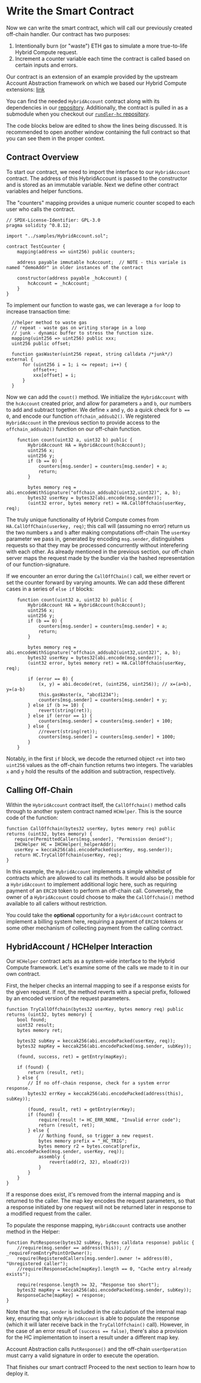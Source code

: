 # Write the Smart Contract

Now we can write the smart contract, which will call our previously created off-chain handler. Our contract has two purposes:

1. Intentionally burn (or "waste") ETH gas to simulate a more true-to-life Hybrid Compute request.
2. Increment a counter variable each time the contract is called based on certain inputs and errors.

Our contract is an extension of an example provided by the upstream Account Abstraction framework on
which we based our Hybrid Compute extensions: [link](https://github.com/eth-infinitism/account-abstraction/blob/develop/contracts/test/TestCounter.sol)

You can find the needed `HybridAccount` contract along with its dependencies in our [repository](https://github.com/bobanetwork/account-abstraction-hc/contracts/samples/HybridAccount.sol). Additionally, the contract is pulled in as a submodule when you checkout our [`rundler-hc` repository](https://github.com/bobanetwork/rundler-hc/crates/types/contracts/lib/account-abstraction/).


The code blocks below are edited to show the lines being discussed. It is recommended to open another
window containing the full contract so that you can see them in the proper context.

## Contract Overview

To start our contract, we need to import the interface to our `HybridAccount` contract. The address of
this HybridAccount is passed to the constructor and is stored as an immutable variable. Next we define
other contract variables and helper functions.

The "counters" mapping provides a unique numeric counter scoped to each user who calls the contract.


```solidity
// SPDX-License-Identifier: GPL-3.0
pragma solidity ^0.8.12;

import "../samples/HybridAccount.sol";

contract TestCounter {
    mapping(address => uint256) public counters;

    address payable immutable hcAccount;  // NOTE - this variale is named "demoAddr" in older instances of the contract

    constructor(address payable _hcAccount) {
        hcAccount = _hcAccount;
    }
}
```

To implement our function to waste gas, we can leverage a `for` loop to increase transaction time:

```solidity
  //helper method to waste gas
  // repeat - waste gas on writing storage in a loop
  // junk - dynamic buffer to stress the function size.
  mapping(uint256 => uint256) public xxx;
  uint256 public offset;

  function gasWaster(uint256 repeat, string calldata /*junk*/) external {
      for (uint256 i = 1; i <= repeat; i++) {
          offset++;
          xxx[offset] = i;
      }
  }
```

Now we can add the `count()` method. We initialize the `HybridAccount` with the `hcAccount` created prior, and allow for parameters `a` and `b`, our numbers to add and subtract together. We define `x` and `y`, do a quick check for `b == 0`, and encode our function `offchain_addsub2()`. We registered `HybridAccount` in the previous section to provide access to the `offchain_addsub2()` function on our off-chain function.

```solidity
    function count(uint32 a, uint32 b) public {
        HybridAccount HA = HybridAccount(hcAccount);
        uint256 x;
        uint256 y;
        if (b == 0) {
            counters[msg.sender] = counters[msg.sender] + a;
            return;
        }

        bytes memory req = abi.encodeWithSignature("offchain_addsub2(uint32,uint32)", a, b);
        bytes32 userKey = bytes32(abi.encode(msg.sender));
        (uint32 error, bytes memory ret) = HA.CallOffchain(userKey, req);
```        

The truly unique functionality of Hybrid Compute comes from `HA.CallOffChain(userkey, req)`; this call will (assuming no error) return us the two numbers `a` and `b` after making computations off-chain The `userKey` parameter we pass in, generated by encoding `msg.sender`, distinguishes requests so that they may be processed concurrently without interefering with each other. As already mentioned in the previous section, our off-chain server maps the request made by the bundler via the hashed representation of our function-signature.

If we encounter an error during the `CallOffChain()` call, we either revert or set the counter forward by varying amounts. We can add these different cases in a series of `else if` blocks:

```solidity
    function count(uint32 a, uint32 b) public {
        HybridAccount HA = HybridAccount(hcAccount);
        uint256 x;
        uint256 y;
        if (b == 0) {
            counters[msg.sender] = counters[msg.sender] + a;
            return;
        }

        bytes memory req = abi.encodeWithSignature("offchain_addsub2(uint32,uint32)", a, b);
        bytes32 userKey = bytes32(abi.encode(msg.sender));
        (uint32 error, bytes memory ret) = HA.CallOffchain(userKey, req);

        if (error == 0) {
            (x, y) = abi.decode(ret, (uint256, uint256)); // x=(a+b), y=(a-b)
            this.gasWaster(x, "abcd1234");
            counters[msg.sender] = counters[msg.sender] + y;
        } else if (b >= 10) {
            revert(string(ret));
        } else if (error == 1) {
            counters[msg.sender] = counters[msg.sender] + 100;
        } else {
            //revert(string(ret));
            counters[msg.sender] = counters[msg.sender] + 1000;
        }
    }
```

Notably, in the first `if` block, we decode the returned object `ret` into two `uint256` values as the off-chain function returns two integers. The variables `x` and `y` hold the results of the addition and subtraction, respectively.

## Calling Off-Chain

Within the `HybridAccount` contract itself, the `CallOffchain()` method calls through to another system contract named `HCHelper`. This is the source code of the function:

``` solidity
function CallOffchain(bytes32 userKey, bytes memory req) public returns (uint32, bytes memory) {
   require(PermittedCallers[msg.sender], "Permission denied");
   IHCHelper HC = IHCHelper(_helperAddr);
   userKey = keccak256(abi.encodePacked(userKey, msg.sender));
   return HC.TryCallOffchain(userKey, req);
}
```

In this example, the `HybridAccount` implements a simple whitelist of contracts which are allowed to call its methods. It would also be possible for a `HybridAccount` to implement additional logic here, such as requiring payment of an `ERC20` token to perform an off-chain call. Conversely, the owner of a `HybridAccount` could choose to make the `CallOffchain()` method available to all callers without restriction.

You could take the **optional** opportunity for a `HybridAccount` contract to implement a billing system here, requiring a payment of `ERC20` tokens or some other mechanism of collecting payment from the calling contract.

## HybridAccount / HCHelper Interaction

Our `HCHelper` contract acts as a system-wide interface to the Hybrid Compute framework. Let's examine some of the calls we made to it in our own contract.

First, the helper checks an internal mapping to see if a response exists for the given request. If not, the method reverts with a special prefix, followed by an encoded version of the request parameters. 

```solidity
function TryCallOffchain(bytes32 userKey, bytes memory req) public returns (uint32, bytes memory) {
    bool found;
    uint32 result;
    bytes memory ret;

    bytes32 subKey = keccak256(abi.encodePacked(userKey, req));
    bytes32 mapKey = keccak256(abi.encodePacked(msg.sender, subKey));

    (found, success, ret) = getEntry(mapKey);

    if (found) {
        return (result, ret);
    } else {
        // If no off-chain response, check for a system error response.
        bytes32 errKey = keccak256(abi.encodePacked(address(this), subKey));

        (found, result, ret) = getEntry(errKey);
        if (found) {
            require(result != HC_ERR_NONE, "Invalid error code");
            return (result, ret);
        } else {
            // Nothing found, so trigger a new request.
            bytes memory prefix = "_HC_TRIG";
            bytes memory r2 = bytes.concat(prefix, abi.encodePacked(msg.sender, userKey, req));
            assembly {
                revert(add(r2, 32), mload(r2))
            }
        }
    }
}
```

If a response does exist, it's removed from the internal mapping and is returned to the caller. The map key encodes the request parameters, so that a response initiated by one request will not be returned later in response to a modified request from the caller.

To populate the response mapping, `HybridAccount` contracts use another method in the Helper:

```solidity
function PutResponse(bytes32 subKey, bytes calldata response) public {
    //require(msg.sender == address(this)); // _requireFromEntryPointOrOwner();
    require(RegisteredCallers[msg.sender].owner != address(0), "Unregistered caller");
    //require(ResponseCache[mapKey].length == 0, "Cache entry already exists");

    require(response.length >= 32, "Response too short");
    bytes32 mapKey = keccak256(abi.encodePacked(msg.sender, subKey));
    ResponseCache[mapKey] = response;
}
```

Note that the `msg.sender` is included in the calculation of the internal map key, ensuring that only `HybridAccount` is able to populate the response (which it will later receive back in the `TryCallOffchain()` call). However, in the case of an error result of `(success == false)`, there's also a provision for the HC implementation to insert a result under a different map key.

Account Abstraction calls `PutResponse()` and the off-chain `userOperation` must carry a valid signature in order to execute the operation.

That finishes our smart contract! Proceed to the next section to learn how to deploy it.
